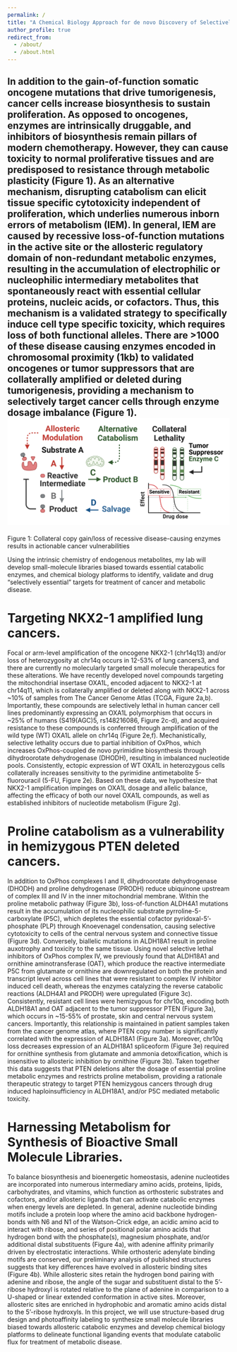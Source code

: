 ```yaml
---
permalink: /
title: "A Chemical Biology Approach for de novo Discovery of Selectively Essential Metabolic Enzymes"
author_profile: true
redirect_from: 
  - /about/
  - /about.html
---
```


In addition to the gain-of-function somatic oncogene mutations that drive tumorigenesis, cancer cells increase biosynthesis to sustain proliferation. As opposed to oncogenes, enzymes are intrinsically druggable, and inhibitors of biosynthesis remain pillars of modern chemotherapy. However, they can cause toxicity to normal proliferative tissues and are predisposed to resistance through metabolic plasticity (Figure 1). As an alternative mechanism, disrupting catabolism can elicit tissue specific cytotoxicity independent of proliferation, which underlies numerous inborn errors of metabolism (IEM). In general, IEM are caused by recessive loss-of-function mutations in the active site or the allosteric regulatory domain of non-redundant metabolic enzymes, resulting in the accumulation of electrophilic or nucleophilic intermediary metabolites that spontaneously react with essential cellular proteins, nucleic acids, or cofactors. Thus, this mechanism is a validated strategy to specifically induce cell type specific toxicity, which requires loss of both functional alleles. There are >1000 of these disease causing enzymes encoded in chromosomal proximity (1kb) to validated oncogenes or tumor suppressors that are collaterally amplified or deleted during tumorigenesis, providing a mechanism to selectively target cancer cells through enzyme dosage imbalance (Figure 1). 
![Alt text](/images/Platform.png)
------
Figure 1: Collateral copy gain/loss of recessive disease-causing enzymes results in actionable cancer vulnerabilities

Using the intrinsic chemistry of endogenous metabolites, my lab will develop small-molecule libraries biased towards essential catabolic enzymes, and chemical biology platforms to identify, validate and drug “selectively essential” targets for treatment of cancer and metabolic disease.


Targeting NKX2-1 amplified lung cancers.
======
Focal or arm-level amplification of the oncogene NKX2-1 (chr14q13) and/or loss of heterozygosity at chr14q occurs in 12-53% of lung cancers3, and there are currently no molecularly targeted small molecule therapeutics for these alterations. We have recently developed novel compounds targeting the mitochondrial insertase OXA1L, encoded adjacent to NKX2-1 at chr14q11, which is collaterally amplified or deleted along with NKX2-1 across ~10% of samples from The Cancer Genome Atlas (TCGA, Figure 2a,b). Importantly, these compounds are selectively lethal in human cancer cell lines predominantly expressing an OXA1L polymorphism that occurs in ~25% of humans (S419(AGC)5, rs148216086, Figure 2c-d), and acquired resistance to these compounds is conferred through amplification of the wild type (WT) OXA1L allele on chr14q (Figure 2e,f). Mechanistically, selective lethality occurs due to partial inhibition of OxPhos, which increases OxPhos-coupled de novo pyrimidine biosynthesis through dihydroorotate dehydrogenase (DHODH), resulting in imbalanced nucleotide pools. Consistently, ectopic expression of WT OXA1L in heterozygous cells collaterally increases sensitivity to the pyrimidine antimetabolite 5-fluorouracil (5-FU, Figure 2e). Based on these data, we hypothesize that NKX2-1 amplification impinges on OXA1L dosage and allelic balance, affecting the efficacy of both our novel OXA1L compounds, as well as established inhibitors of nucleotide metabolism (Figure 2g). 

Proline catabolism as a vulnerability in hemizygous PTEN deleted cancers.
======
In addition to OxPhos complexes I and II, dihydroorotate dehydrogenase (DHODH) and proline dehydrogenase (PRODH) reduce ubiquinone upstream of complex III and IV in the inner mitochondrial membrane. Within the proline metabolic pathway (Figure 3b), loss-of-function ALDH4A1 mutations result in the accumulation of its nucleophilic substrate pyrroline-5-carboxylate (P5C), which depletes the essential cofactor pyridoxal-5’-phosphate (PLP) through Knoevenagel condensation, causing selective cytotoxicity to cells of the central nervous system and connective tissue (Figure 3d). Conversely, biallelic mutations in ALDH18A1 result in proline auxotrophy and toxicity to the same tissue. Using novel selective lethal inhibitors of OxPhos complex IV, we previously found that ALDH18A1 and ornithine aminotransferase (OAT), which produce the reactive intermediate P5C from glutamate or ornithine are downregulated on both the protein and transcript level across cell lines that were resistant to complex IV inhibitor induced cell death, whereas the enzymes catalyzing the reverse catabolic reactions (ALDH4A1 and PRODH) were upregulated (Figure 3c). Consistently, resistant cell lines were hemizygous for chr10q, encoding both ALDH18A1 and OAT adjacent to the tumor suppressor PTEN (Figure 3a), which occurs in ~15-55% of prostate, skin and central nervous system cancers. Importantly, this relationship is maintained in patient samples taken from the cancer genome atlas, where PTEN copy number is significantly correlated with the expression of ALDH18A1 (Figure 3a). Moreover, chr10q loss decreases expression of an ALDH18A1 spliceoform (Figure 3e) required for ornithine synthesis from glutamate and ammonia detoxification, which is insensitive to allosteric inhibition by ornithine (Figure 3b). Taken together this data suggests that PTEN deletions alter the dosage of essential proline metabolic enzymes and restricts proline metabolism, providing a rationale therapeutic strategy to target PTEN hemizygous cancers through drug induced haploinsufficiency in ALDH18A1, and/or P5C mediated metabolic toxicity. 

Harnessing Metabolism for Synthesis of Bioactive Small Molecule Libraries. 
======
To balance biosynthesis and bioenergetic homeostasis, adenine nucleotides are incorporated into numerous intermediary amino acids, proteins, lipids, carbohydrates, and vitamins, which function as orthosteric substrates and cofactors, and/or allosteric ligands that can activate catabolic enzymes when energy levels are depleted. In general, adenine nucleotide binding motifs include a protein loop where the amino acid backbone hydrogen-bonds with N6 and N1 of the Watson-Crick edge, an acidic amino acid to interact with ribose, and series of positional polar amino acids that hydrogen bond with the phosphate(s), magnesium phosphate, and/or additional distal substituents (Figure 4a), with adenine affinity primarily driven by electrostatic interactions. While orthosteric adenylate binding motifs are conserved, our preliminary analysis of published structures suggests that key differences have evolved in allosteric binding sites (Figure 4b). While allosteric sites retain the hydrogen bond pairing with adenine and ribose, the angle of the sugar and substituent distal to the 5’-ribose hydroxyl is rotated relative to the plane of adenine in comparison to a U-shaped or linear extended conformation in active sites. Moreover, allosteric sites are enriched in hydrophobic and aromatic amino acids distal to the 5’-ribose hydroxyls. In this project, we will use structure-based drug design and photoaffinity labeling to synthesize small molecule libraries biased towards allosteric catabolic enzymes and develop chemical biology platforms to delineate functional liganding events that modulate catabolic flux for treatment of metabolic disease. 
